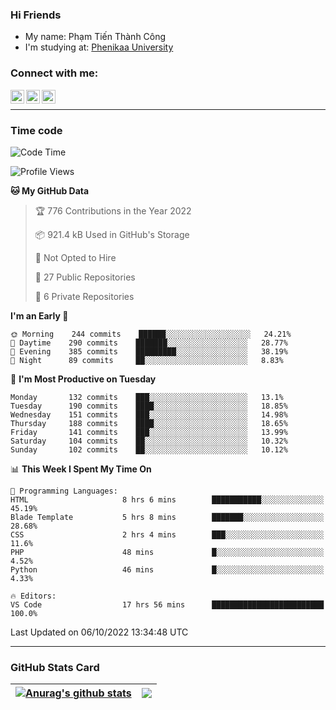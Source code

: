 ### Hi Friends

- My name: Phạm Tiến Thành Công
- I'm studying at: [Phenikaa University]


### Connect with me:
[<img align="left" alt="PhamTienThanhCong | Facebook" width="22px" src="https://upload.wikimedia.org/wikipedia/commons/thumb/1/16/Facebook-icon-1.png/640px-Facebook-icon-1.png" />][facebook]
[<img align="left" alt="PhamTienThanhCong | Zalo" width="22px" src="https://www.anphatpc.com.vn/template/anphat_2020v2/images/icon-zalo.jpg" />][zalo]
[<img align="left" alt="PhamTienThanhCong | LinkedIn" width="22px" src="https://cdn3.iconfinder.com/data/icons/inficons/512/linkedin.png" />][linkedin]

<br />

---

### Time code

<!--START_SECTION:waka-->
![Code Time](http://img.shields.io/badge/Code%20Time-590%20hrs%2052%20mins-blue)

![Profile Views](http://img.shields.io/badge/Profile%20Views-14-blue)

**🐱 My GitHub Data** 

> 🏆 776 Contributions in the Year 2022
 > 
> 📦 921.4 kB Used in GitHub's Storage 
 > 
> 🚫 Not Opted to Hire
 > 
> 📜 27 Public Repositories 
 > 
> 🔑 6 Private Repositories  
 > 
**I'm an Early 🐤** 

```text
🌞 Morning    244 commits    ██████░░░░░░░░░░░░░░░░░░░   24.21% 
🌆 Daytime    290 commits    ███████░░░░░░░░░░░░░░░░░░   28.77% 
🌃 Evening    385 commits    █████████░░░░░░░░░░░░░░░░   38.19% 
🌙 Night      89 commits     ██░░░░░░░░░░░░░░░░░░░░░░░   8.83%

```
📅 **I'm Most Productive on Tuesday** 

```text
Monday       132 commits    ███░░░░░░░░░░░░░░░░░░░░░░   13.1% 
Tuesday      190 commits    ████░░░░░░░░░░░░░░░░░░░░░   18.85% 
Wednesday    151 commits    ███░░░░░░░░░░░░░░░░░░░░░░   14.98% 
Thursday     188 commits    ████░░░░░░░░░░░░░░░░░░░░░   18.65% 
Friday       141 commits    ███░░░░░░░░░░░░░░░░░░░░░░   13.99% 
Saturday     104 commits    ██░░░░░░░░░░░░░░░░░░░░░░░   10.32% 
Sunday       102 commits    ██░░░░░░░░░░░░░░░░░░░░░░░   10.12%

```


📊 **This Week I Spent My Time On** 

```text
💬 Programming Languages: 
HTML                     8 hrs 6 mins        ███████████░░░░░░░░░░░░░░   45.19% 
Blade Template           5 hrs 8 mins        ███████░░░░░░░░░░░░░░░░░░   28.68% 
CSS                      2 hrs 4 mins        ███░░░░░░░░░░░░░░░░░░░░░░   11.6% 
PHP                      48 mins             █░░░░░░░░░░░░░░░░░░░░░░░░   4.52% 
Python                   46 mins             █░░░░░░░░░░░░░░░░░░░░░░░░   4.33%

🔥 Editors: 
VS Code                  17 hrs 56 mins      █████████████████████████   100.0%

```


 Last Updated on 06/10/2022 13:34:48 UTC
<!--END_SECTION:waka-->

---

### GitHub Stats Card

| <a href="https://github.com/phamtienthanhcong"><img align="center" src="https://github-readme-stats.vercel.app/api?username=PhamTienThanhCong&show_icons=true&include_all_commits=true&theme=buefy&hide_border=true&theme=ocean_dark" alt="Anurag's github stats" /></a> | <a href="https://github.com/phamtienthanhcong"><img align="center" src="https://github-readme-stats.vercel.app/api/top-langs/?username=PhamTienThanhCong&layout=compact&theme=buefy&hide_border=true&theme=ocean_dark" /></a> |
| ------------- | ------------- |

[Phenikaa University]: https://phenikaa-uni.edu.vn/vi
[facebook]: https://www.facebook.com/phamtienthanhcong
[linkedin]: https://linkedin.com/in/phamtienthanhcong
[zalo]: https://zalo.me/0396396332
[tiktok]: https://www.tiktok.com/@phamtienthanhcong
[web]: https://github.com/PhamTienThanhCong/web_dev
[min project]: https://github.com/PhamTienThanhCong/Project-Of-Web
[c and cpp]: https://github.com/PhamTienThanhCong/Code_C_and_Cpro
[python]: https://github.com/PhamTienThanhCong/Python_beginer
